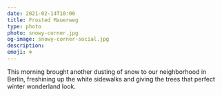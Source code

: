 ```yaml
---
date: 2021-02-14T10:00
title: Frosted Mauerweg
type: photo
photo: snowy-corner.jpg
og-image: snowy-corner-social.jpg
description:
emoji: ❄️
---
```


This morning brought another dusting of snow to our neighborhood in Berlin, freshining up the white sidewalks and giving the trees that perfect winter wonderland look.

